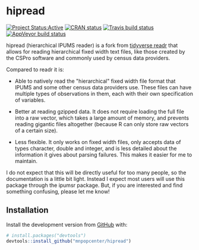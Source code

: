 # hipread

[![Project
Status:Active](http://www.repostatus.org/badges/latest/active.svg)](http://www.repostatus.org/#active)
[![CRAN status](https://www.r-pkg.org/badges/version/hipread)](https://cran.r-project.org/package=hipread)
[![Travis build status](https://travis-ci.org/mnpopcenter/hipread.svg?branch=master)](https://travis-ci.org/mnpopcenter/hipread)
[![AppVeyor build status](https://ci.appveyor.com/api/projects/status/iaxoy4hjb1m85p2b/branch/master?svg=true)](https://ci.appveyor.com/project/mpcit/hipread)

hipread (hierarchical IPUMS reader) is a fork from 
[tidyverse readr](https://github.com/tidyverse/readr)
that allows for reading hierarchical fixed width text files, like those created 
by the CSPro software and commonly used by census data providers.

Compared to readr it is:
- Able to natively read the "hierarchical" fixed width file format that IPUMS and
  some other census data providers use. These files can have multiple types of
  observations in them, each with their own specification of variables.
  
- Better at reading gzipped data. It does not require loading the full file
  into a raw vector, which takes a large amount of memory, and prevents
  reading gigantic files altogether (because R can only store raw vectors of a 
  certain size).

- Less flexible. It only works on fixed width files, only accepts data of types
  character, double and integer, and is less detailed about the information it
  gives about parsing failures. This makes it easier for me to maintain.

I do not expect that this will be directly useful for too many people, so the
documentation is a little bit light. Instead I expect most users will use this 
package through the ipumsr package. But, if you are interested and find something 
confusing, please let me know!

## Installation

Install the development version from [GitHub](https://github.com/) with:

``` r
# install.packages("devtools")
devtools::install_github("mnpopcenter/hipread")
```
